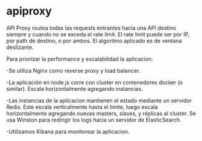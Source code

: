 # apiproxy

API Proxy routea todas las requests entrantes hacia una API destino siempre y cuando no se exceda el rate limit. El rate limit puede ser por IP, por path de destino, o por ambos. El algoritmo aplicado es de ventana deslizante.


Para priorizar la performance y escalabilidad la aplicacion:

-Se utiliza Nginx como reverse proxy y load balancer.

-La aplicación en node.js corre con cluster en contenedores docker (o similar). Escala horizontalmente agregando instancias.

-Las instancias de la aplicacion mantienen el estado mediante un servidor Redis. Este escala verticalmente hasta el límite, luego escala horizontalmente agregando nuevas masters, slaves, y réplicas al cluster. Se usa Winston para redirigir los logs hacia un servidor de ElasticSearch.

-Utilizamos Kibana para monitorear la aplicacion.
